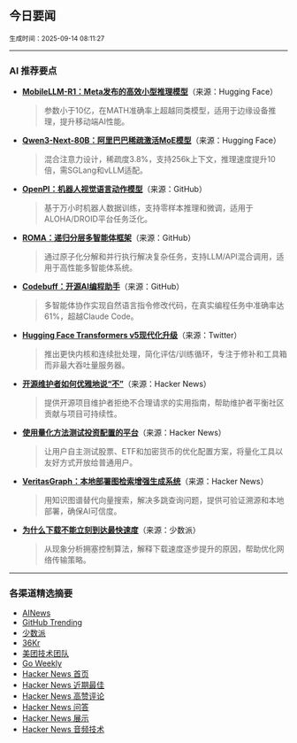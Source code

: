 ## 今日要闻

<sub> 生成时间：2025-09-14 08:11:27</sub>


---

### AI 推荐要点

- **[MobileLLM-R1：Meta发布的高效小型推理模型](https://huggingface.co/facebook/MobileLLM-R1-950M)**（来源：Hugging Face）  
  > 参数小于10亿，在MATH准确率上超越同类模型，适用于边缘设备推理，提升移动端AI性能。

- **[Qwen3-Next-80B：阿里巴巴稀疏激活MoE模型](https://huggingface.co/collections/Qwen/qwen3-next-68c25fd6838e585db8eeea9d)**（来源：Hugging Face）  
  > 混合注意力设计，稀疏度3.8%，支持256k上下文，推理速度提升10倍，需SGLang和vLLM适配。

- **[OpenPI：机器人视觉语言动作模型](https://github.com/Physical-Intelligence/openpi)**（来源：GitHub）  
  > 基于万小时机器人数据训练，支持零样本推理和微调，适用于ALOHA/DROID平台任务泛化。

- **[ROMA：递归分层多智能体框架](https://github.com/sentient-agi/ROMA)**（来源：GitHub）  
  > 通过原子化分解和并行执行解决复杂任务，支持LLM/API混合调用，适用于高性能多智能体系统。

- **[Codebuff：开源AI编程助手](https://github.com/CodebuffAI/codebuff)**（来源：GitHub）  
  > 多智能体协作实现自然语言指令修改代码，在真实编程任务中准确率达61%，超越Claude Code。

- **[Hugging Face Transformers v5现代化升级](https://twitter.com/art_zucker/status/1966470835558093226)**（来源：Twitter）  
  > 推出更快内核和连续批处理，简化评估/训练循环，专注于修补和工具箱而非最大吞吐量服务器。

- **[开源维护者如何优雅地说“不”](https://news.ycombinator.com/item?id=45234593)**（来源：Hacker News）  
  > 提供开源项目维护者拒绝不合理请求的实用指南，帮助维护者平衡社区贡献与项目可持续性。

- **[使用量化方法测试投资配置的平台](https://news.ycombinator.com/item?id=45235042)**（来源：Hacker News）  
  > 让用户自主测试股票、ETF和加密货币的优化配置方案，将量化工具以友好方式开放给普通用户。

- **[VeritasGraph：本地部署图检索增强生成系统](https://news.ycombinator.com/item?id=45235033)**（来源：Hacker News）  
  > 用知识图谱替代向量搜索，解决多跳查询问题，提供可验证溯源和本地部署，确保AI可信度。

- **[为什么下载不能立刻到达最快速度](https://sspai.com/prime/story/download-speed-and-congestion-control-algo)**（来源：少数派）  
  > 从现象分析拥塞控制算法，解释下载速度逐步提升的原因，帮助优化网络传输策略。

---

### 各渠道精选摘要
- [AINews](./ai_news_summary_2025-09-14.md)
- [GitHub Trending](./github_trending_2025-09-14.md)
- [少数派](./shaoshupai_2025-09-14.md)
- [36Kr](./36kr_summary_2025-09-14.md)
- [美团技术团队](./meituan_2025-09-14.md)
- [Go Weekly](./go_weekly_2025-09-14.md)
- [Hacker News 首页](./hacker_news_frontpage_2025-09-14.md)
- [Hacker News 近期最佳](./hacker_news_best_2025-09-14.md)
- [Hacker News 高赞评论](./hacker_news_top_comments_2025-09-14.md)
- [Hacker News 问答](./hacker_news_ask_2025-09-14.md)
- [Hacker News 展示](./hacker_news_show_2025-09-14.md)
- [Hacker News 音频技术](./hacker_news_audio_tech_2025-09-14.md)